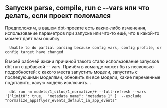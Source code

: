 ## Запуски parse, compile, run с --vars или что делать, если проект поломался

Предположим, в вашем dbt-проекте есть какие-либо изменения, использование параметров при запуске или что-то ещё, что в какой-то момент даёт вам ошибку 

      Unable to do partial parsing because config vars, config profile, or config target have changed

В моей рабочей жизни причиной такого стало использование запусков dbt run с добавкой -- vars. Причём в команде может быть несколько подробностей: с какого места запустить модели, запустить с последующими моделями, обновить ли все модели, какие переменные подставить, какую модель исключить...

      dbt run -m models/1_silos/1_normalize/+ --full-refresh --vars '{"limit0": true,  "metadata_name": "metadata_1" }' --exclude "normalize_appsflyer_events_default_in_app_events"
